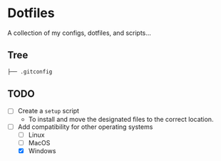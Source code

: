 # Dotfiles

A collection of my configs, dotfiles, and scripts...

## Tree

```md
├── .gitconfig
```

## TODO

- [ ] Create a `setup` script
  - To install and move the designated files to the correct location.
- [ ] Add compatibility for other operating systems
  - [ ] Linux
  - [ ] MacOS
  - [x] Windows

